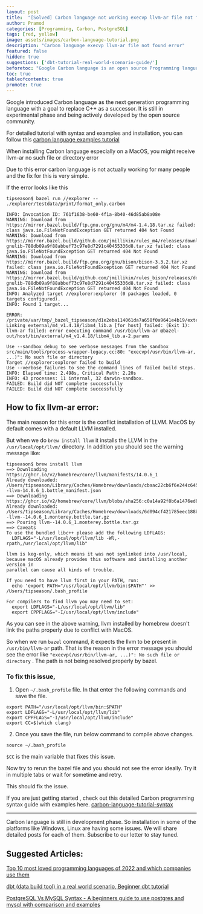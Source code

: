 ```yaml
---
layout: post
title:  "[Solved] Carbon language not working execvp llvm-ar file not found error"
author: Pramod
categories: [Programming, Carbon, PostgreSQL]
tags: [red, yellow]
image: assets/images/carbon-language-tutorial.png
description: "Carbon language execvp llvm-ar file not found error"
featured: false
hidden: true
suggestions: ['dbt-tutorial-real-world-scenario-guide/']
beforetoc: "Google Carbon language is an open source Programming language that is successor to C++"
toc: true
tableofcontents: true
promote: true
---
```


Google introduced Carbon language as the next generation programming language with a goal to replace C++ as a successor. It is still in experimental phase and being actively developed by the open source community.

For detailed tutorial with syntax and examples and installation, you can follow this [carbon language examples tutorial](https://tipseason.com/carbon-language-tutorial-syntax/)

When installing Carbon language especially on a MacOS, you might receive llvm-ar no such file or directory error

Due to this error carbon language is not actually working for many people and the fix for this is very simple. 

If the error looks like this 

```
tipseason$ bazel run //explorer -- ./explorer/testdata/print/format_only.carbon

INFO: Invocation ID: 761f1638-be60-4f1a-8b40-46d85ab8a08e
WARNING: Download from https://mirror.bazel.build/ftp.gnu.org/gnu/m4/m4-1.4.18.tar.xz failed: class java.io.FileNotFoundException GET returned 404 Not Found
WARNING: Download from https://mirror.bazel.build/github.com/jmillikin/rules_m4/releases/download/v0.1/m4-gnulib-788db09a9f88abbef73c97e8d7291c40455336d8.tar.xz failed: class java.io.FileNotFoundException GET returned 404 Not Found
WARNING: Download from https://mirror.bazel.build/ftp.gnu.org/gnu/bison/bison-3.3.2.tar.xz failed: class java.io.FileNotFoundException GET returned 404 Not Found
WARNING: Download from https://mirror.bazel.build/github.com/jmillikin/rules_bison/releases/download/v0.1/bison-gnulib-788db09a9f88abbef73c97e8d7291c40455336d8.tar.xz failed: class java.io.FileNotFoundException GET returned 404 Not Found
INFO: Analyzed target //explorer:explorer (0 packages loaded, 0 targets configured).
INFO: Found 1 target...

ERROR: /private/var/tmp/_bazel_tipseason/d1e2eba114061da7a658f0a9641e4b19/external/m4_v1.4.18/BUILD.bazel:2:11: Linking external/m4_v1.4.18/libm4_lib.a [for host] failed: (Exit 1): llvm-ar failed: error executing command /usr/bin/llvm-ar @bazel-out/host/bin/external/m4_v1.4.18/libm4_lib.a-2.params

Use --sandbox_debug to see verbose messages from the sandbox
src/main/tools/process-wrapper-legacy.cc:80: "execvp(/usr/bin/llvm-ar, ...)": No such file or directory
Target //explorer:explorer failed to build
Use --verbose_failures to see the command lines of failed build steps.
INFO: Elapsed time: 2.498s, Critical Path: 2.20s
INFO: 43 processes: 11 internal, 32 darwin-sandbox.
FAILED: Build did NOT complete successfully
FAILED: Build did NOT complete successfully

```

## How to fix llvm-ar error:

The main reason for this error is the conflict installation of LLVM. MacOS by default comes with a default LLVM installed.

But when we do `brew install llvm` it installs the LLVM in the `/usr/local/opt/llvm/` directory. 
In addition you should see the warning message like: 

```
tipseason$ brew install llvm
==> Downloading https://ghcr.io/v2/homebrew/core/llvm/manifests/14.0.6_1
Already downloaded: /Users/tipseason/Library/Caches/Homebrew/downloads/cbaac22cb6f6e244c64563571c7d26a3e3ea4b1471e2bdc333593090506fd348--llvm-14.0.6_1.bottle_manifest.json
==> Downloading https://ghcr.io/v2/homebrew/core/llvm/blobs/sha256:c0a14a92f8b6a1476ed853ad53baa225e561100354f63ed7ee88e664f187d117
Already downloaded: /Users/tipseason/Library/Caches/Homebrew/downloads/6d094cf421785eec188be3e2f10f53012e620d4b19c4ad6d0e9a5992131ac662--llvm--14.0.6_1.monterey.bottle.tar.gz
==> Pouring llvm--14.0.6_1.monterey.bottle.tar.gz
==> Caveats
To use the bundled libc++ please add the following LDFLAGS:
  LDFLAGS="-L/usr/local/opt/llvm/lib -Wl,-rpath,/usr/local/opt/llvm/lib"

llvm is keg-only, which means it was not symlinked into /usr/local,
because macOS already provides this software and installing another version in
parallel can cause all kinds of trouble.

If you need to have llvm first in your PATH, run:
  echo 'export PATH="/usr/local/opt/llvm/bin:$PATH"' >> /Users/tipseason/.bash_profile

For compilers to find llvm you may need to set:
  export LDFLAGS="-L/usr/local/opt/llvm/lib"
  export CPPFLAGS="-I/usr/local/opt/llvm/include"
```

As you can see in the above warning, llvm installed by homebrew doesn't link the paths properly due to conflict with MacOS. 

So when we run `bazel` command, it expects the llvm to be present in `/usr/bin/llvm-ar` path. 
That is the reason in the error message you should see the error like
`"execvp(/usr/bin/llvm-ar, ...)": No such file or directory` . The path is not being resolved properly by bazel. 

### To fix this issue, 

1. Open `~/.bash_profile` file. In that enter the following commands and save the file.
```
export PATH="/usr/local/opt/llvm/bin:$PATH"
export LDFLAGS="-L/usr/local/opt/llvm/lib"
export CPPFLAGS="-I/usr/local/opt/llvm/include"
export CC=$(which clang)
```
2. Once you save the file, run below command to compile above changes. 
```
source ~/.bash_profile
```

`$CC` is the main variable that fixes this issue. 

Now try to rerun the bazel file and you should not see the error ideally. Try it in multiple tabs or wait for sometime and retry. 

This should fix the issue. 

If you are just getting started , check out this detailed Carbon programming syntax guide with examples here. [carbon-language-tutorial-syntax](https://tipseason.com/carbon-language-tutorial-syntax/)

--- 

Carbon language is still in development phase. So installation in some of the platforms like Windows, Linux are having some issues. We will share detailed posts for each of them. Subscribe to our letter to stay tuned. 


## Suggested Articles:

[Top 10 most loved programming languages of 2022 and which companies use them](https://tipseason.com/top-10-most-loved-programming-languages-2022/)

[dbt (data build tool) in a real world scenario, Beginner dbt tutorial](https://tipseason.com/dbt-tutorial-real-world-scenario-guide/)

[PostgreSQL Vs MySQL Syntax - A beginners guide to use postgres and mysql with comparison and examples](https://tipseason.com/postgres-vs-mysql-syntax-comparision/)
